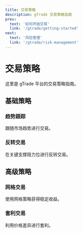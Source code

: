 ```yaml
---
title: 交易策略
description: gTrade 交易策略指南
prev:
  text: '如何开始交易'
  link: '/gtrade/getting-started'
next:
  text: '风险管理'
  link: '/gtrade/risk-management'
---
```


# 交易策略

这里是 gTrade 平台的交易策略指南。

## 基础策略

### 趋势跟踪

跟随市场趋势进行交易。

### 反转交易

在关键支撑阻力位进行反转交易。

## 高级策略

### 网格交易

使用网格策略获得稳定收益。

### 套利交易

利用价格差异进行套利。
